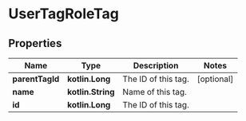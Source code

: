 
# UserTagRoleTag

## Properties
Name | Type | Description | Notes
------------ | ------------- | ------------- | -------------
**parentTagId** | **kotlin.Long** | The ID of this tag. |  [optional]
**name** | **kotlin.String** | Name of this tag. | 
**id** | **kotlin.Long** | The ID of this tag. | 



